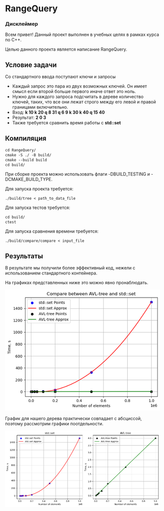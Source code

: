 # RangeQuery
### Дисклеймер
Всем привет!
Данный проект выполнен в учебных целях в рамках курса по C++. 

Целью данного проекта является написание RangeQuery.

## Условие задачи
Со стандартного ввода поступают ключи и запросы
* Каждый запрос это пара из двух возможных ключей. Он имеет смысл если
второй больше первого иначе ответ это ноль.
* Нужно для каждого запроса подсчитать в дереве количество ключей, таких,
что все они лежат строго между его левой и правой границами
включительно.
* Вход: **k 10 k 20 q 8 31 q 6 9 k 30 k 40 q 15 40**
* Результат: **2 0 3**
* Также требуется сравнить время работы с **std::set**

## Компиляция
```
cd RangeQuery/
cmake -S ./ -B build/
cmake --build build
cd build/
```
При сборке проекта можно использовать флаги -DBUILD_TESTING и -DCMAKE_BUILD_TYPE.

Для запуска проекта требуется:

```
./build/tree < path_to_data_file
```

Для запуска тестов требуется:
```
cd build/
ctest
```

Для запуска сравнения времени требуется:
```
./build/compare/compare < input_file
```

## Результаты
В результате мы получили более эффективный код, нежели с использованием стандартного контейнера.

На графиках представленных ниже это можно явно пронаблюдать.

![alt text](images/two_graphics.png)

График для нашего дерева практически совпадает с абсциссой, поэтому рассмотрим графики поотдельности.

![alt text](images/compare.png)
